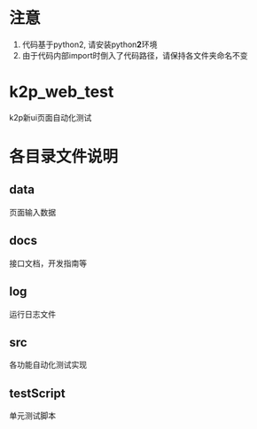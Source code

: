# 注意
1. 代码基于python2, 请安装python**2**环境
2. 由于代码内部import时倒入了代码路径，请保持各文件夹命名不变

# k2p_web_test
k2p新ui页面自动化测试

# 各目录文件说明
## data
页面输入数据

## docs
接口文档，开发指南等

## log
运行日志文件

## src
各功能自动化测试实现

## testScript
单元测试脚本
